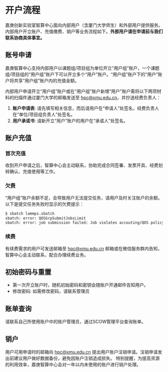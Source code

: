 # 开户流程

嘉庚创新实验室智算中心面向内部用户（含厦门大学师生）和外部用户提供服务。
内部用户开立账户、充值缴费、销户等业务流程如下。**外部用户请在申请前与我们联系协商具体事宜。**

## 账号申请

嘉庚智算中心支持内部用户以课题组/项目组为单位开立“用户组”账户，一个课题组/项目组的“用户组”账户下可以开立多个“用户”账户。“用户组”账户下的“用户”账户将共享“用户组”账户内的充值金额。

内部用户申请开立“用户组”账户或在“用户组”账户新增“用户”账户需将以下两项材料的扫描件通过厦门大学的邮箱发送至 [hpc@xmu.edu.cn](mailto:hpc@xmu.edu.cn)，并抄送经费负责人：

1. **账户申请表**: 请先填写相关信息，而后请用户在“申请人”处签名，经费负责人在“单位/项目组负责人”处签名。
2. **用户承诺书**: 请新开立“用户”账户的用户在“承诺人”处签名。

## 账户充值

### 首次充值

收到开户申请之后，智算中心会主动联系，协助完成合同签署、发票开具、经费划转确认、充值使用等工作。

### 欠费

“用户组”账户余额不足，会导致用户无法提交任务，请用户及时关注账户的余额。以下是提交任务失败时显示的欠费提示：

```bash
$ sbatch lammps.sbatch
sbatch: error: QOSGrpSubmitJobsLimit
sbatch: error: job submission failed: Job violates accouting/QOS policy (job submit limit, user's size and/or time limits)
```

### 续费

有续费需求的用户可发送邮箱至 [hpc@xmu.edu.cn](mailto:hpc@xmu.edu.cn) 邮箱或在微信服务群内告知，智算中心会主动联系，配合办理续费业务。

## 初始密码与重置

- 第一次开立账户时，随机初始密码和密钥会随账户开通邮件告知用户。
- 修改密码: 如需修改密码，请联系管理员

## 账单查询

请联系自己所使用账户中的账户管理员，通过SCOW管理平台查询账单。

## 销户

用户可用申请时的邮箱向 [hpc@xmu.edu.cn](mailto:hpc@xmu.edu.cn) 提出用户账户注销申请。注销申请发出前建议用户做好数据备份，避免因账户注销造成损失。
特别提醒，为提高资源的利用效率，嘉庚智算中心会对一年以内未使用的账户进行销户处理。
